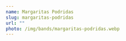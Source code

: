 ```yaml
---
name: Margaritas Podridas
slug: margaritas-podridas
url: ""
photo: /img/bands/margaritas-podridas.webp
---
```

